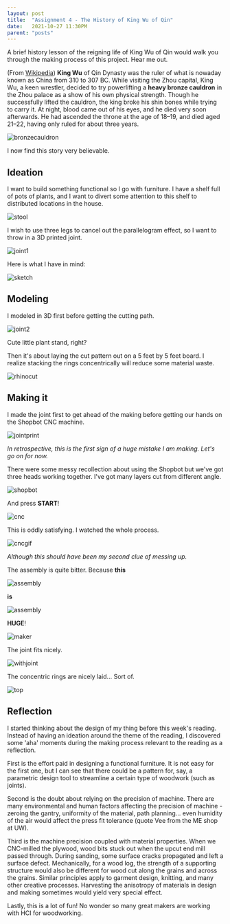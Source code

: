 ```yaml
---
layout: post
title:  "Assignment 4 - The History of King Wu of Qin"
date:   2021-10-27 11:30PM
parent: "posts"
---
```

A brief history lesson of the reigning life of King Wu of Qin would walk you through the making process of this project. Hear me out.

(From [Wikipedia](https://en.wikipedia.org/wiki/King_Wu_of_Qin)) **King Wu** of Qin Dynasty was the ruler of what is nowaday known as China from 310 to 307 BC. While visiting the Zhou capital, King Wu, a keen wrestler, decided to try powerlifting a **heavy bronze cauldron** in the Zhou palace as a show of his own physical strength. Though he successfully lifted the cauldron, the king broke his shin bones while trying to carry it. At night, blood came out of his eyes, and he died very soon afterwards. He had ascended the throne at the age of 18–19, and died aged 21–22, having only ruled for about three years.

![bronzecauldron](https://upload.wikimedia.org/wikipedia/commons/5/50/Liu_Ding.jpg)

 I now find this story very believable.

## Ideation

I want to build something functional so I go with furniture. I have a shelf full of pots of plants, and I want to divert some attention to this shelf to distributed locations in the house.

![stool](../../../../../files/project4/project4_stool.jpeg)

I wish to use three legs to cancel out the parallelogram effect, so I want to throw in a 3D printed joint.

![joint1](../../../../../files/project4/project4_joint.jpeg)

Here is what I have in mind:

![sketch](../../../../../files/project4/project4_sketch.jpg)

## Modeling

I modeled in 3D first before getting the cutting path.

![joint2](../../../../../files/project4/project4_model.jpg)

Cute little plant stand, right?

Then it's about laying the cut pattern out on a 5 feet by 5 feet board. I realize stacking the rings concentrically will reduce some material waste.

![rhinocut](../../../../../files/project4/project4_rhinocut.jpg)

## Making it

I made the joint first to get ahead of the making before getting our hands on the Shopbot CNC machine.

![jointprint](../../../../../files/project4/project4_jointprint.jpg)

*In retrospective, this is the first sign of a huge mistake I am making. Let's go on for now.*

There were some messy recollection about using the Shopbot but we've got three heads working together. I've got many layers cut from different angle.

![shopbot](../../../../../files/project4/project4_shopbot.jpg)

And press **START**!

![cnc](../../../../../files/project4/project4_cnc.jpg)

This is oddly satisfying. I watched the whole process.

![cncgif](../../../../../files/project4/project4_cnc.gif)

*Although this should have been my second clue of messing up.*

The assembly is quite bitter. Because **this**

![assembly](../../../../../files/project4/project4_assembly.jpg)

**is**

![assembly](../../../../../files/project4/project4_peak.jpg)

**HUGE**!

![maker](../../../../../files/project4/project4_maker.jpg)

The joint fits nicely.

![withjoint](../../../../../files/project4/project4_withjoint.jpg)

The concentric rings are nicely laid... Sort of.

![top](../../../../../files/project4/project4_top.jpg)


## Reflection

I started thinking about the design of my thing before this week's reading. Instead of having an ideation around the theme of the reading, I discovered some 'aha' moments during the making process relevant to the reading as a reflection.

First is the effort paid in designing a functional furniture. It is not easy for the first one, but I can see that there could be a pattern for, say, a parametric design tool to streamline a certain type of woodwork (such as joints).

Second is the doubt about relying on the precision of machine. There are many environmental and human factors affecting the precision of machine - zeroing the gantry, uniformity of the material, path planning... even humidity of the air would affect the press fit tolerance (quote Vee from the ME shop at UW).

Third is the machine precision coupled with material properties. When we CNC-milled the plywood, wood bits stuck out when the upcut end mill passed through. During sanding, some surface cracks propagated and left a surface defect. Mechanically, for a wood log, the strength of a supporting structure would also be different for wood cut along the grains and across the grains. Similar principles apply to garment design, knitting, and many other creative processes. Harvesting the anisotropy of materials in design and making sometimes would yield very special effect.

Lastly, this is a lot of fun! No wonder so many great makers are working with HCI for woodworking.

